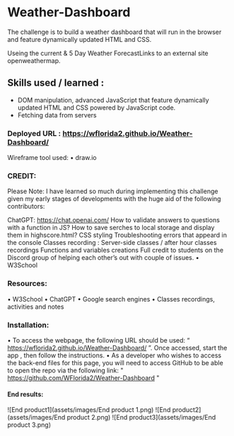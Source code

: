 # Weather-Dashboard

The challenge is to build a weather dashboard that will run in the browser and feature dynamically updated HTML and CSS.

Useing the current & 5 Day Weather ForecastLinks to an external site openweathermap.

## Skills used / learned :
- DOM manipulation, advanced JavaScript that feature dynamically updated HTML and CSS powered by JavaScript code.
- Fetching data from servers

### Deployed URL : https://wflorida2.github.io/Weather-Dashboard/
Wireframe tool used:
• draw.io

### CREDIT:
Please Note: I have learned so much during implementing this challenge given my early stages of developments with the huge aid of the following contributors:

ChatGPT: https://chat.openai.com/
How to validate answers to questions with a function in JS?
How to save serches to local storage and display them in highscore.html?
CSS styling
Troubleshooting errors that appeard in the console
Classes recording :
Server-side classes / after hour classes recordings
Functions and variables creations
Full credit to students on the Discord group of helping each other’s out with couple of issues. • W3School

### Resources:
• W3School • ChatGPT • Google search engines • Classes recordings, activities and notes

### Installation:
• To access the webpage, the following URL should be used: “ https://wflorida2.github.io/Weather-Dashboard/ ”. Once accessed, start the app , then follow the instructions.
• As a developer who wishes to access the back-end files for this page, you will need to access GitHub to be able to open the repo via the following link: " https://github.com/WFlorida2/Weather-Dashboard "


#### End results:
![End product1](assets/images/End product 1.png) 
![End product2](assets/images/End product 2.png)
![End product3](assets/images/End product 3.png)